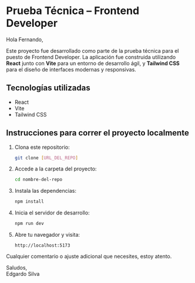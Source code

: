 # Prueba Técnica – Frontend Developer

Hola Fernando,

Este proyecto fue desarrollado como parte de la prueba técnica para el puesto de Frontend Developer. La aplicación fue construida utilizando **React** junto con **Vite** para un entorno de desarrollo ágil, y **Tailwind CSS** para el diseño de interfaces modernas y responsivas.

## Tecnologías utilizadas

- React
- Vite
- Tailwind CSS

## Instrucciones para correr el proyecto localmente

1. Clona este repositorio:
   ```bash
   git clone [URL_DEL_REPO]
   ```

2. Accede a la carpeta del proyecto:
   ```bash
   cd nombre-del-repo
   ```

3. Instala las dependencias:
   ```bash
   npm install
   ```

4. Inicia el servidor de desarrollo:
   ```bash
   npm run dev
   ```

5. Abre tu navegador y visita:
   ```
   http://localhost:5173
   ```

Cualquier comentario o ajuste adicional que necesites, estoy atento.

Saludos,  
Edgardo Silva
